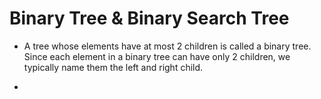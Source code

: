 # Binary Tree & Binary Search Tree

* A tree whose elements have at most 2 children is called a binary tree. Since each element in a binary tree can have only 2 children, we typically name them the left and right child.

* 
